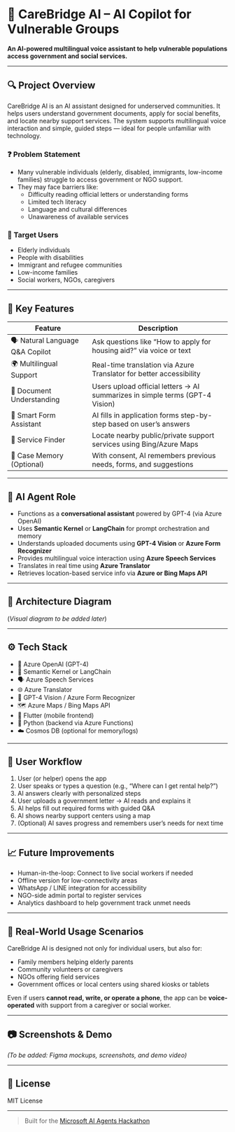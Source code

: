 # 🧠 CareBridge AI – AI Copilot for Vulnerable Groups

**An AI-powered multilingual voice assistant to help vulnerable populations access government and social services.**

---

## 🔍 Project Overview

CareBridge AI is an AI assistant designed for underserved communities. It helps users understand government documents, apply for social benefits, and locate nearby support services. The system supports multilingual voice interaction and simple, guided steps — ideal for people unfamiliar with technology.

### ❓ Problem Statement
- Many vulnerable individuals (elderly, disabled, immigrants, low-income families) struggle to access government or NGO support.
- They may face barriers like:
  - Difficulty reading official letters or understanding forms
  - Limited tech literacy
  - Language and cultural differences
  - Unawareness of available services

### 👥 Target Users
- Elderly individuals
- People with disabilities
- Immigrant and refugee communities
- Low-income families
- Social workers, NGOs, caregivers

---

## 🌟 Key Features

| Feature                        | Description                                                                 |
|-------------------------------|-----------------------------------------------------------------------------|
| 🗣️ Natural Language Q&A Copilot  | Ask questions like “How to apply for housing aid?” via voice or text        |
| 🌍 Multilingual Support        | Real-time translation via Azure Translator for better accessibility         |
| 📄 Document Understanding      | Users upload official letters → AI summarizes in simple terms (GPT-4 Vision)|
| 🧾 Smart Form Assistant        | AI fills in application forms step-by-step based on user’s answers          |
| 📍 Service Finder              | Locate nearby public/private support services using Bing/Azure Maps         |
| 🧠 Case Memory (Optional)      | With consent, AI remembers previous needs, forms, and suggestions           |

---

## 🧠 AI Agent Role

- Functions as a **conversational assistant** powered by GPT-4 (via Azure OpenAI)
- Uses **Semantic Kernel** or **LangChain** for prompt orchestration and memory
- Understands uploaded documents using **GPT-4 Vision** or **Azure Form Recognizer**
- Provides multilingual voice interaction using **Azure Speech Services**
- Translates in real time using **Azure Translator**
- Retrieves location-based service info via **Azure or Bing Maps API**

---

## 🧱 Architecture Diagram


(*Visual diagram to be added later*)

---

## ⚙️ Tech Stack

- 🧠 Azure OpenAI (GPT-4)
- 🧩 Semantic Kernel or LangChain
- 🗣 Azure Speech Services
- 🌐 Azure Translator
- 📄 GPT-4 Vision / Azure Form Recognizer
- 🗺 Azure Maps / Bing Maps API
- 🧰 Flutter (mobile frontend)
- 🐍 Python (backend via Azure Functions)
- ☁️ Cosmos DB (optional for memory/logs)

---

## 🔄 User Workflow

1. User (or helper) opens the app
2. User speaks or types a question (e.g., “Where can I get rental help?”)
3. AI answers clearly with personalized steps
4. User uploads a government letter → AI reads and explains it
5. AI helps fill out required forms with guided Q&A
6. AI shows nearby support centers using a map
7. (Optional) AI saves progress and remembers user’s needs for next time

---

## 📈 Future Improvements

- Human-in-the-loop: Connect to live social workers if needed
- Offline version for low-connectivity areas
- WhatsApp / LINE integration for accessibility
- NGO-side admin portal to register services
- Analytics dashboard to help government track unmet needs

---

## 🤝 Real-World Usage Scenarios

CareBridge AI is designed not only for individual users, but also for:

- Family members helping elderly parents
- Community volunteers or caregivers
- NGOs offering field services
- Government offices or local centers using shared kiosks or tablets

Even if users **cannot read, write, or operate a phone**, the app can be **voice-operated** with support from a caregiver or social worker.

---

## 📷 Screenshots & Demo

*(To be added: Figma mockups, screenshots, and demo video)*

---

## 📄 License

MIT License

---

> Built for the [Microsoft AI Agents Hackathon](https://microsoft.github.io/AI_Agents_Hackathon/)

